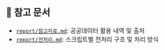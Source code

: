## 📄 참고 문서

- [`report/참고자료.md`](./report/참고자료.md): 공공데이터 활용 내역 및 출처
- [`report/전처리.md`](./report/전처리.md): 스크립트별 전처리 구조 및 처리 방식

